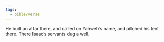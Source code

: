 ```yaml
---
tags:
  - bible/verse
---
```

He built an altar there, and called on Yahweh’s name, and pitched his tent there. There Isaac’s servants dug a well.